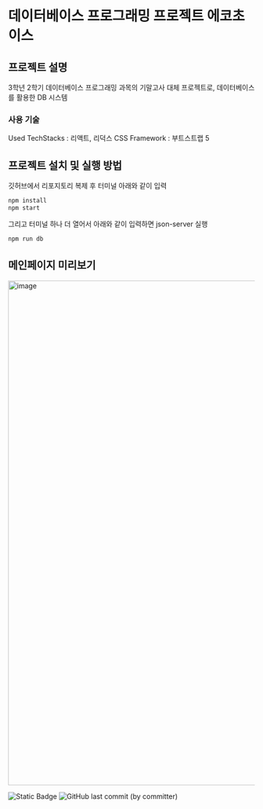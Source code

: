 # 데이터베이스 프로그래밍 프로젝트 에코초이스

## 프로젝트 설명
3학년 2학기 데이터베이스 프로그래밍 과목의 기말고사 대체 프로젝트로, 데이터베이스를 활용한 DB 시스템


### 사용 기술
Used TechStacks : 리액트, 리덕스
CSS Framework : 부트스트랩 5

## 프로젝트 설치 및 실행 방법

깃허브에서 리포지토리 복제 후 터미널 아래와 같이 입력 
```bash
npm install
npm start
```
그리고 터미널 하나 더 열어서 아래와 같이 입력하면 json-server 실행

```bash
npm run db
```

## 메인페이지 미리보기
<img width="1028" alt="image" src="https://github.com/ShipFriend0516/dbproject/assets/98446924/006812f4-9fb4-43ad-8be7-f19b93884c9c">



![Static Badge](https://img.shields.io/github/languages/top/ShipFriend0516/dbproject)
![GitHub last commit (by committer)](https://img.shields.io/github/last-commit/ShipFriend0516/dbproject)
